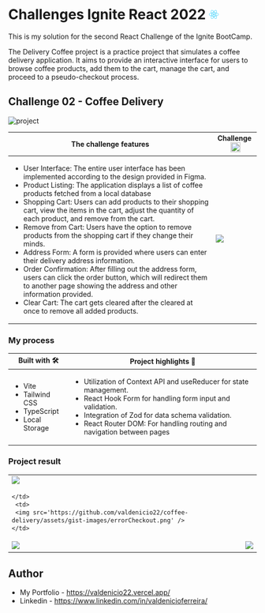 # Challenges Ignite React 2022 <img width="20" height="20" src="https://raw.githubusercontent.com/devicons/devicon/master/icons/react/react-original.svg" />

<p>This is my solution for the second React Challenge of the Ignite BootCamp.</p>
<p>The Delivery Coffee project is a practice project that simulates a coffee delivery application. It aims to provide an interactive interface for users to browse coffee products, add them to the cart, manage the cart, and proceed to a pseudo-checkout process.</p>

## Challenge 02 - Coffee Delivery

![project](https://github.com/valdenicio22/coffee-delivery/assets/40251933/a3d67c0f-1c16-4918-9e0b-97f1ae56be82)


<table>
 <thead>
  <tr>
   <th>
    The challenge features
   </th>
   <th>
    Challenge &nbsp;<a href='https://www.figma.com/file/V21IOBwu69P4UgdWG6cFPx/Coffee-Delivery-%E2%80%A2-Desafio-React-(Copy)?node-id=2%3A12&mode=dev'><img width='20' height='20' src='https://github.com/valdenicio22/coffee-delivery/assets/gist-images/figma.png'></a>
   </th>
  </tr>
 </thead>
 <tbody>
  <tr>
   <td>
    <ul>
     <li>User Interface: The entire user interface has been implemented according to the design provided in Figma.</li>
     <li>Product Listing: The application displays a list of coffee products fetched from a local database</li>
      <li>Shopping Cart: Users can add products to their shopping cart, view the items in the cart, adjust the quantity of each product, and remove from the cart.</li>
     <li>Remove from Cart: Users have the option to remove products from the shopping cart if they change their minds.</li>
     <li>Address Form: A form is provided where users can enter their delivery address information.</li>
     <li>Order Confirmation: After filling out the address form, users can click the order button, which will redirect them to another page showing the address and other information provided.</li>
     <li>Clear Cart: The cart gets cleared after the  cleared at once to remove all added products.</li>
</ul>
   </td>
   <td>
    <img src="https://github.com/valdenicio22/coffee-delivery/assets/gist-images/project.png" />
   </td>
  </tr>
  
 </tbody>
</table>

### My process

<table>
 <thead>
  <tr>
   <th>Built with 🛠️</th>
   <th>Project highlights 🚀</th>
  </tr>
 </thead>
 <tbody>
  <tr>
   
   <td>
    <ul>
  <li>Vite</li>
  <li>Tailwind CSS </li>
  <li>TypeScript</li>
  <li>Local Storage</li>
</ul>
   </td>

   <td>
    <ul>
 <li>Utilization of Context API and useReducer for state management.</li>
 <li>React Hook Form for handling form input and validation.</li>
 <li>Integration of Zod for data schema validation.</li>
     <li>React Router DOM: For handling routing and navigation between pages</li>
</ul>
   </td>
  </tr>
 </tbody>
</table>

### Project result

<table>
  <body>
   <tr>
     <td>
     <img src='https://github.com/valdenicio22/coffee-delivery/assets/gist-images/landing.png' />
      
    </td>
     <td>
     <img src='https://github.com/valdenicio22/coffee-delivery/assets/gist-images/errorCheckout.png' />
    </td>
   </tr>
   <tr>
    <td>
     <img src='https://github.com/valdenicio22/coffee-delivery/assets/gist-images/filledCheckout.png' />
    </td>
     <td>
     <img src='https://github.com/valdenicio22/coffee-delivery/assets/gist-images/success.png' />
    </td>
   </tr>
  </body>
</table>

## Author

- My Portfolio - https://valdenicio22.vercel.app/
- Linkedin - https://www.linkedin.com/in/valdenicioferreira/
